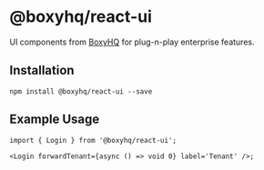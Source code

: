 # @boxyhq/react-ui

UI components from [BoxyHQ](https://boxyhq.com/) for plug-n-play enterprise features.

## Installation

`npm install @boxyhq/react-ui --save`

## Example Usage

```tsx
import { Login } from '@boxyhq/react-ui';

<Login forwardTenant={async () => void 0} label='Tenant' />;
```
